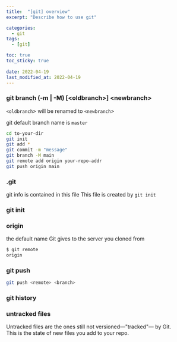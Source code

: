 ```yaml
---
title:  "[git] overview"
excerpt: "Describe how to use git"

categories:
  - git
tags:
  - [git]

toc: true
toc_sticky: true
 
date: 2022-04-19
last_modified_at: 2022-04-19
---
```


### git branch (-m | -M) \[\<oldbranch\>\] \<newbranch\>

`<oldbranch`> will be renamed to `<newbranch`>

git default branch name is `master`

```bash
cd to-your-dir
git init
git add *
git commit -m "message"
git branch -M main
git remote add origin your-repo-addr
git push origin main
```


### .git 

git info is contained in this file
This file is created by `git init`

### git init

### origin

the default name Git gives to the server you cloned from

```bash
$ git remote
origin
```

### git push

```bash
git push <remote> <branch>
```

### git history

### untracked files

Untracked files are the ones still not versioned&mdash;"tracked"&mdash; by Git.  
This is the state of new files you add to your repo.  
